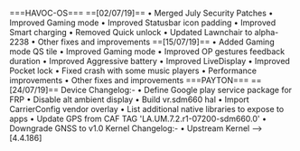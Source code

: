 ===HAVOC-OS===
==[02/07/19]==
• Merged July Security Patches
• Improved Gaming mode
• Improved Statusbar icon padding
• Improved Smart charging
• Removed Quick unlock
• Updated Lawnchair to alpha-2238
• Other fixes and improvements
==[15/07/19]==
• Added Gaming mode QS tile
• Improved Gaming mode
• Improved OP gestures feedback duration
• Improved Aggressive battery
• Improved LiveDisplay
• Improved Pocket lock
• Fixed crash with some music players
• Performance improvements
• Other fixes and improvements
===PAYTON===
==[24/07/19]==
Device Changelog:-
• Define Google play service package for FRP
• Disable alt ambient display
• Build vr.sdm660 hal
• Import CarrierConfig vendor overlay
• List additional native libraries to expose to apps
• Update GPS from CAF TAG 'LA.UM.7.2.r1-07200-sdm660.0'
• Downgrade GNSS to v1.0
Kernel Changelog:-
• Upstream Kernel --> [4.4.186]
